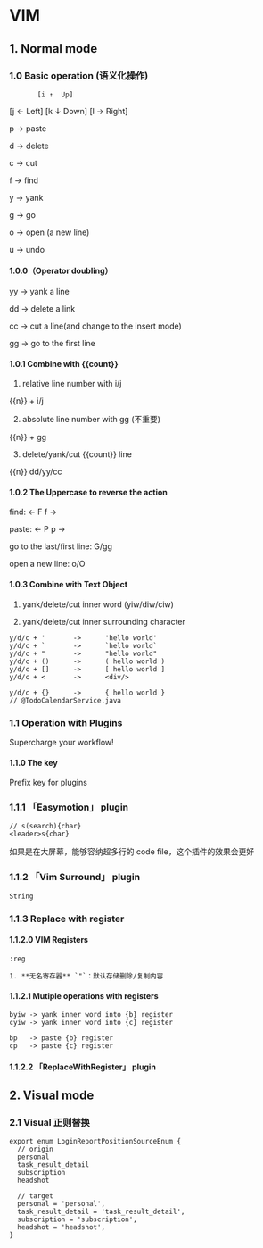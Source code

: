 # VIM

## 1. Normal mode

### 1.0 Basic operation (语义化操作)

           [i ↑  Up]

[j ← Left] [k ↓ Down] [l → Right]

p -> paste

d -> delete

c -> cut

f -> find

y -> yank

g -> go

o -> open (a new line)

u -> undo

#### 1.0.0（Operator doubling）

yy -> yank a line

dd -> delete a link

cc -> cut a line(and change to the insert mode)

gg -> go to the first line

#### 1.0.1 Combine with {{count}}

1. relative line number with i/j

{{n}} + i/j

2. absolute line number with gg (不重要)

{{n}} + gg

3. delete/yank/cut {{count}} line

{{n}} dd/yy/cc

#### 1.0.2 The Uppercase to reverse the action

find: <- F f ->

paste: <- P p ->

go to the last/first line: G/gg

open a new line: o/O

#### 1.0.3 Combine with Text Object

1. yank/delete/cut inner word (yiw/diw/ciw)

2. yank/delete/cut inner surrounding character

```
y/d/c + '       ->      'hello world'
y/d/c + `       ->      `hello world`
y/d/c + "       ->      "hello world"
y/d/c + ()      ->      ( hello world )
y/d/c + []      ->      [ hello world ]
y/d/c + <       ->      <div/>

y/d/c + {}      ->      { hello world }
// @TodoCalendarService.java
```

### 1.1 Operation with Plugins

Supercharge your workflow!

#### 1.1.0 The <leader> key

Prefix key for plugins

### 1.1.1 「Easymotion」 plugin

```
// s(search){char}
<leader>s{char}
```

如果是在大屏幕，能够容纳超多行的 code file，这个插件的效果会更好

### 1.1.2 「Vim Surround」 plugin

```
String
```

### 1.1.3 Replace with register

#### 1.1.2.0 VIM Registers

```
:reg

1. **无名寄存器** `"`：默认存储删除/复制内容
```

#### 1.1.2.1 Mutiple operations with registers

```
byiw -> yank inner word into {b} register
cyiw -> yank inner word into {c} register

bp   -> paste {b} register
cp   -> paste {c} register
```

#### 1.1.2.2 「ReplaceWithRegister」 plugin

## 2. Visual mode

### 2.1 Visual 正则替换

```
export enum LoginReportPositionSourceEnum {
  // origin
  personal
  task_result_detail
  subscription
  headshot

  // target
  personal = 'personal',
  task_result_detail = 'task_result_detail',
  subscription = 'subscription',
  headshot = 'headshot',
}
```
